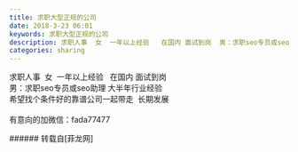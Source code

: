 ```yaml
---
title: 求职大型正规的公司
date: 2018-3-23 06:01
keywords: 求职大型正规的公司
description: 求职人事  女  一年以上经验   在国内 面试到岗  男：求职seo专员或seo助理 大半年行业经验     希望找个条件好的靠谱公司一起带走  长期发展有意向的加微信：fada77477
categories: sharing
---
```

<td class="t_f" id="postmessage_1203877">

求职人事  女  一年以上经验   在国内 面试到岗  <br/>
男：求职seo专员或seo助理 大半年行业经验     <br/>
希望找个条件好的靠谱公司一起带走  长期发展<br/>
<br/>
有意向的加微信：fada77477<br/>
</td>
###### 转载自[菲龙网]